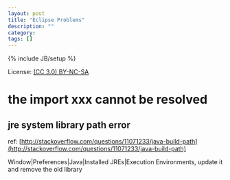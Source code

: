 ```yaml
---
layout: post
title: "Eclipse Problems"
description: ""
category:
tags: []
---
```

{% include JB/setup %}

License: [(CC 3.0) BY-NC-SA](http://creativecommons.org/licenses/by-nc-sa/3.0/)

# the import xxx cannot be resolved

## jre system library path error

ref: [http://stackoverflow.com/questions/11071233/java-build-path](http://stackoverflow.com/questions/11071233/java-build-path)

Window|Preferences|Java|Installed JREs|Execution Environments, update it and remove the old library
